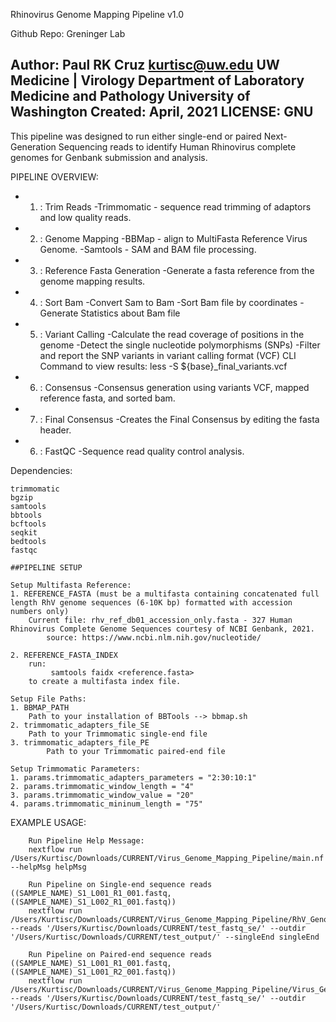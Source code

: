 Rhinovirus Genome Mapping Pipeline v1.0

Github Repo:
Greninger Lab
 
Author:
 Paul RK Cruz <kurtisc@uw.edu>
 UW Medicine | Virology
 Department of Laboratory Medicine and Pathology
 University of Washington
 Created: April, 2021
 LICENSE: GNU
----------------------------------------------------------------------------------------

This pipeline was designed to run either single-end or paired Next-Generation Sequencing reads to identify Human Rhinovirus complete genomes for Genbank submission and analysis.

PIPELINE OVERVIEW:
 - 1. : Trim Reads
 		-Trimmomatic - sequence read trimming of adaptors and low quality reads.
 - 2. : Genome Mapping
 		-BBMap - align to MultiFasta Reference Virus Genome.
 		-Samtools - SAM and BAM file processing.
 - 3. : Reference Fasta Generation
 		-Generate a fasta reference from the genome mapping results.  
 - 4. : Sort Bam
  		-Convert Sam to Bam
        -Sort Bam file by coordinates
        -Generate Statistics about Bam file  
 - 5. : Variant Calling
        -Calculate the read coverage of positions in the genome
        -Detect the single nucleotide polymorphisms (SNPs)
        -Filter and report the SNP variants in variant calling format (VCF)
        CLI Command to view results:   less -S ${base}_final_variants.vcf
 - 6. : Consensus
        -Consensus generation using variants VCF, mapped reference fasta, and
        sorted bam. 
 - 7. : Final Consensus
        -Creates the Final Consensus by editing the fasta header.       
 - 6. : FastQC
 		-Sequence read quality control analysis.

Dependencies:
    
    trimmomatic
    bgzip
    samtools
    bbtools  
    bcftools
    seqkit
    bedtools
    fastqc

    ##PIPELINE SETUP

    Setup Multifasta Reference:
    1. REFERENCE_FASTA (must be a multifasta containing concatenated full length RhV genome sequences (6-10K bp) formatted with accession numbers only)
        Current file: rhv_ref_db01_accession_only.fasta - 327 Human Rhinovirus Complete Genome Sequences courtesy of NCBI Genbank, 2021.
            source: https://www.ncbi.nlm.nih.gov/nucleotide/

    2. REFERENCE_FASTA_INDEX
        run:
             samtools faidx <reference.fasta>
        to create a multifasta index file.

    Setup File Paths:
    1. BBMAP_PATH
        Path to your installation of BBTools --> bbmap.sh
    2. trimmomatic_adapters_file_SE
        Path to your Trimmomatic single-end file
    3. trimmomatic_adapters_file_PE
            Path to your Trimmomatic paired-end file

    Setup Trimmomatic Parameters:
    1. params.trimmomatic_adapters_parameters = "2:30:10:1"
    2. params.trimmomatic_window_length = "4"
    3. params.trimmomatic_window_value = "20"
    4. params.trimmomatic_mininum_length = "75"
    

EXAMPLE USAGE:

        Run Pipeline Help Message:
        nextflow run /Users/Kurtisc/Downloads/CURRENT/Virus_Genome_Mapping_Pipeline/main.nf --helpMsg helpMsg

        Run Pipeline on Single-end sequence reads ((SAMPLE_NAME)_S1_L001_R1_001.fastq, ((SAMPLE_NAME)_S1_L002_R1_001.fastq))
        nextflow run /Users/Kurtisc/Downloads/CURRENT/Virus_Genome_Mapping_Pipeline/RhV_Genome_Mapping_Pipeline/main.nf --reads '/Users/Kurtisc/Downloads/CURRENT/test_fastq_se/' --outdir '/Users/Kurtisc/Downloads/CURRENT/test_output/' --singleEnd singleEnd

        Run Pipeline on Paired-end sequence reads ((SAMPLE_NAME)_S1_L001_R1_001.fastq, ((SAMPLE_NAME)_S1_L001_R2_001.fastq))
        nextflow run /Users/Kurtisc/Downloads/CURRENT/Virus_Genome_Mapping_Pipeline/Virus_Genome_Mapping_Pipeline/main.nf --reads '/Users/Kurtisc/Downloads/CURRENT/test_fastq_se/' --outdir '/Users/Kurtisc/Downloads/CURRENT/test_output/'
